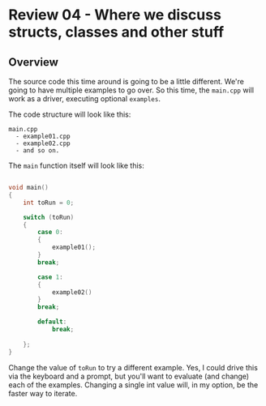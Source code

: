 # Review 04 - Where we discuss structs, classes and other stuff

## Overview

The source code this time around is going to be a little different. We're going to have multiple
examples to go over. So this time, the `main.cpp` will work as a driver, executing optional `examples`.

The code structure will look like this:

``` prompt
main.cpp
  - example01.cpp
  - example02.cpp
  - and so on.
```

The `main` function itself will look like this:

``` C++

void main()
{
    int toRun = 0;

    switch (toRun)
    {
        case 0:
        {
            example01();
        }
        break;

        case 1:
        {
            example02()
        }
        break;

        default:
            break;
            
    };
}
```

Change the value of `toRun` to try a different example.  Yes, I could drive this via the keyboard
and a prompt, but you'll want to evaluate (and change) each of the examples. Changing a single int
value will, in my option, be the faster way to iterate.



